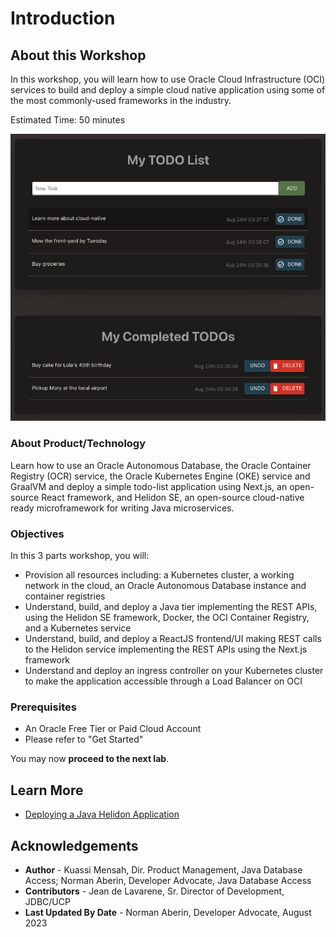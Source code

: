 # Introduction

## About this Workshop

In this workshop, you will learn how to use Oracle Cloud Infrastructure (OCI) services to build and deploy a simple cloud native application using some of the most commonly-used frameworks in the industry.

Estimated Time: 50 minutes

![application](images/Application.png " ")

### About Product/Technology

Learn how to use an Oracle Autonomous Database, the Oracle Container Registry (OCR) service, the Oracle Kubernetes Engine (OKE) service and GraalVM and deploy a simple todo-list application using Next.js, an open-source React framework, and Helidon SE, an open-source cloud-native ready microframework for writing Java microservices.

### Objectives

In this 3 parts workshop, you will:

* Provision all resources including: a Kubernetes cluster, a working network in the cloud, an Oracle Autonomous Database instance and container registries
* Understand, build, and deploy a Java tier implementing the REST APIs, using the Helidon SE framework, Docker, the OCI Container Registry, and a Kubernetes service
* Understand, build, and deploy a ReactJS frontend/UI making REST calls to the Helidon service implementing the REST APIs using the Next.js framework
* Understand and deploy an ingress controller on your Kubernetes cluster to make the application accessible through a Load Balancer on OCI

### Prerequisites

* An Oracle Free Tier or Paid Cloud Account
* Please refer to "Get Started"

You may now **proceed to the next lab**.

## Learn More

* [Deploying a Java Helidon Application](https://docs.oracle.com/en-us/iaas/developer-tutorials/tutorials/helidon-k8s/01oci-helidon-k8s-summary.htm)

## Acknowledgements

* **Author** - Kuassi Mensah, Dir. Product Management, Java Database Access; Norman Aberin, Developer Advocate, Java Database Access
* **Contributors** - Jean de Lavarene, Sr. Director of Development, JDBC/UCP
* **Last Updated By Date** - Norman Aberin, Developer Advocate, August 2023
